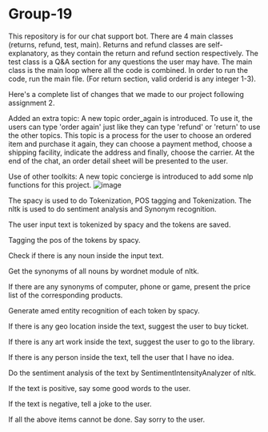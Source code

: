 # Group-19

This repository is for our chat support bot. There are 4 main classes (returns, refund, test, main). Returns and refund classes are self-explanatory, as they contain the return and refund section respectively. The test class is a Q&A section for any questions the user may have. The main class is the main loop where all the code is combined. In order to run the code, run the main file. (For return section, valid orderid is any integer 1-3).

Here's a complete list of changes that we made to our project following assignment 2.

Added an extra topic:
A new topic order_again is introduced. To use it, the users can type 'order again' just like they can type 'refund' or 'return' to use the other topics.
This topic is a process for the user to choose an ordered item and purchase it again, they can choose a payment method, choose a shipping facility, 
indicate the address and finally, choose the carrier. At the end of the chat, an order detail sheet will be presented to the user.

Use of other toolkits:
A new topic concierge is introduced to add some nlp functions for this project.
![image](https://user-images.githubusercontent.com/73769345/159101846-308d9392-741d-47ae-8a0d-44768d218370.png)

The spacy is used to do Tokenization, POS tagging and Tokenization.
The nltk is used to do sentiment analysis and Synonym recognition.

The user input text is tokenized by spacy and the tokens are saved. 

Tagging the pos of the tokens by spacy. 

Check if there is any noun inside the input text. 

Get the synonyms of all nouns by wordnet module of nltk.

If there are any synonyms of computer, phone or game, present the price list of the corresponding products.

Generate amed entity recognition of each token by spacy.

If there is any geo location inside the text, suggest the user to buy ticket.

If there is any art work inside the text, suggest the user to go to the library.

If there is any person inside the text, tell the user that I have no idea.

Do the sentiment analysis of the text by SentimentIntensityAnalyzer of nltk.

If the text is positive, say some good words to the user.

If the text is negative, tell a joke to the user.

If all the above items cannot be done. Say sorry to the user.

